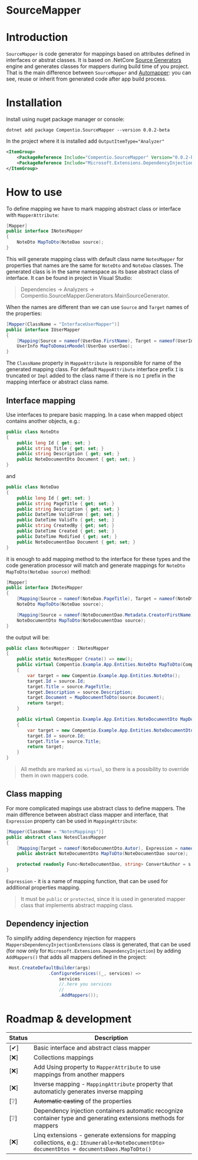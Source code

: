 # SourceMapper

# Introduction
`SourceMapper` is code generator for mappings based on attributes defined in interfaces or abstrat classes. 
It is based on .NetCore [Source Generators](https://github.com/dotnet/roslyn/blob/main/docs/features/source-generators.md) 
engine and generates classes for mappers during build time of you project.
That is the main difference between `SourceMapper` and [Automapper](https://automapper.org/): you can see, reuse or inherit from generated code after app build process.

# Installation
Install using nuget package manager or console:
```console
dotnet add package Compentio.SourceMapper --version 0.0.2-beta
```
In the project where it is installed add `OutputItemType="Analyzer"`

```xml
<ItemGroup>
    <PackageReference Include="Compentio.SourceMapper" Version="0.0.2-beta" OutputItemType="Analyzer" />
    <PackageReference Include="Microsoft.Extensions.DependencyInjection" Version="6.0.0-rc.1.21451.13" />
</ItemGroup>
```

# How to use
To define mapping we have to mark mapping abstract class or interface with `MapperAttribute`:

```csharp
[Mapper]
public interface INotesMapper
{
    NoteDto MapToDto(NoteDao source);
}
```
This will generate mapping class with default class name `NotesMapper` for properties that names are the same for `NoteDto` and `NoteDao` classes.
The generated class is in the same namespace as its base abstract class of interface. It can be found in project in Visual Studio: 
> Dependencies -> Analyzers -> Compentio.SourceMapper.Generators.MainSourceGenerator.

When the names are different than we can use `Source` and `Target` names of the properties:

```csharp
[Mapper(ClassName = "InterfaceUserMapper")]
public interface IUserMapper
{
    [Mapping(Source = nameof(UserDao.FirstName), Target = nameof(UserInfo.Name))]
    UserInfo MapToDomainMoodel(UserDao userDao);       
}
```

The `ClassName` property in `MappeAttribute` is responsible for name of the generated mapping class. 
For default `MappeAttribute` interface prefix `I` is truncated or `Impl` added to the class name if there is no `I` prefix
in the mapping interface or abstract class name.

## Interface mapping
Use interfaces to prepare basic mapping. 
In a case when mapped object contains another objects, e.g.:

```csharp
public class NoteDto
{
    public long Id { get; set; }
    public string Title { get; set; }
    public string Description { get; set; }
    public NoteDocumentDto Document { get; set; }
}
```

and

```csharp
public class NoteDao
{
    public long Id { get; set; }
    public string PageTitle { get; set; }
    public string Description { get; set; }
    public DateTime ValidFrom { get; set; }
    public DateTime ValidTo { get; set; }
    public string CreatedBy { get; set; }
    public DateTime Created { get; set; }
    public DateTime Modified { get; set; }
    public NoteDocumentDao Document { get; set; }
}
```
it is enough to add mapping method to the interface for these types and the code generation processor will match and generate mappings for 
`NoteDto MapToDto(NoteDao source)` method:

```csharp
[Mapper]
public interface INotesMapper
{
    [Mapping(Source = nameof(NoteDao.PageTitle), Target = nameof(NoteDto.Title))]
    NoteDto MapToDto(NoteDao source);

    [Mapping(Source = nameof(NoteDocumentDao.Metadata.CreatorFirstName), Target = nameof(NoteDocumentDto.Autor))]
    NoteDocumentDto MapToDto(NoteDocumentDao source);
}
```

the output will be:

```csharp
public class NotesMapper : INotesMapper
{
    public static NotesMapper Create() => new();
    public virtual Compentio.Example.App.Entities.NoteDto MapToDto(Compentio.Example.App.Entities.NoteDao source)
    {
        var target = new Compentio.Example.App.Entities.NoteDto();
        target.Id = source.Id;
        target.Title = source.PageTitle;
        target.Description = source.Description;
        target.Document = MapDocumentToDto(source.Document);
        return target;
    }

    public virtual Compentio.Example.App.Entities.NoteDocumentDto MapDocumentToDto(Compentio.Example.App.Entities.NoteDocumentDao source)
    {
        var target = new Compentio.Example.App.Entities.NoteDocumentDto();
        target.Id = source.Id;
        target.Title = source.Title;
        return target;
    }
}
```
> All methds are marked as `virtual`, so there is a possibility to override them in own mappers code. 


## Class mapping
For more complicated mapings use abstract class to define mappers. The main difference between abstract class mapper and interface, that `Expression`
property can be used in `MappingAttribute`:

```csharp
[Mapper(ClassName = "NotesMappings")]
public abstract class NotesClassMapper
{
    [Mapping(Target = nameof(NoteDocumentDto.Autor), Expression = nameof(ConvertAuthor))]
    public abstract NoteDocumentDto MapToDto(NoteDocumentDao source);

    protected readonly Func<NoteDocumentDao, string> ConvertAuthor = s => s.Metadata.CreatorFirstName + s.Metadata.CreatorLastName;
}

```

`Expression` - it is a name of mapping function, that can be used for additional properties mapping. 
> It must be `public` or `protected`, since it is used in generated mapper class that implements abstract mapping class.


## Dependency injection
To simplify adding dependency injection for mappers `MappersDependencyInjectionExtensions` class is generated, that can be used (for now only for
`Microsoft.Extensions.DependencyInjection`) by adding `AddMappers()` that adds all mappers defined in the project:

```csharp
 Host.CreateDefaultBuilder(args)
                .ConfigureServices((_, services) =>
                    services
                    //.here you services
                    //
                    .AddMappers());
```

# Roadmap & development
| Status | Description |
| --- |---|
|[✔] |Basic interface and abstract class mapper
|[❌]|Collections mappings
|[❌]|Add Using property to `MapperAttribute` to use mappings from another mappers
|[❌]|Inverse mapping - `MappingAttribute` property that automaticly generates inverse mapping 
|[❔] |<del>Automatic casting</del> of the properties
|[❔] |Dependency injection containers automatic recognize container type and generating extensions methods for mappers
|[❌]|Linq extensions - generate extensions for mapping collections, e.g.: `IEnumerable<NoteDocumentDto> documentDtos = documentsDaos.MapToDto()`

